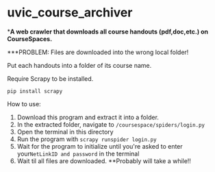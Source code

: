 # uvic_course_archiver

***A web crawler that downloads all course handouts (pdf,doc,etc.) on CourseSpaces.**


***PROBLEM: Files are downloaded into the wrong local folder!

Put each handouts into a folder of its course name.

Require Scrapy to be installed.
```
pip install scrapy
```

How to use:

1. Download this program and extract it into a folder.
2. In the extracted folder, navigate to ```/coursespace/spiders/login.py```
3. Open the terminal in this directory
4. Run the program with ```scrapy runspider login.py```
5. Wait for the program to initialize until you're asked to enter your```NetLinkID and password``` in the terminal
6. Wait til all files are downloaded. **Probably will take a while!!
